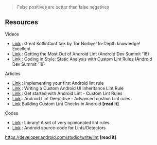 > False positives are better than false negatives

## Resources

Videos
- [Link](https://youtu.be/p8yX5-lPS6o) : Great KotlinConf talk by Tor Norbye! In-Depth knowledge! Excellent
- [Link](https://youtu.be/ffH-LD5uP4s) : Getting the Most Out of Android Lint (Android Dev Summit '18)
- [Link](https://youtu.be/jCmJWOkjbM0) : Coding in Style: Static Analysis with Custom Lint Rules (Android Dev Summit '19)

Articles
- [Link](https://proandroiddev.com/implementing-your-first-android-lint-rule-6e572383b292) : Implementing your first Android lint rule
- [Link](https://medium.com/@roderiklagerweij/writing-a-custom-android-ui-inheritance-lint-rule-9af254480399) : Writing a Custom Android UI Inheritance Lint Rule
- [Link](https://jayrambhia.com/blog/android-lint) : Get started with Android Lint - Custom Lint Rules
- [Link](https://jayrambhia.com/blog/android-lint-ref) : Android Lint Deep dive - Advanced custom Lint rules
- [Link](https://www.bignerdranch.com/blog/building-custom-lint-checks-in-android/) Building Custom Lint Checks in Android <b>[read it]</b>

Codes
- [Link](https://github.com/vanniktech/lint-rules) : Library! A set of very opinionated lint rules
- [Link](https://android.googlesource.com/platform/tools/base/+/refs/heads/studio-master-dev/lint/libs/lint-checks/src/main/java/com/android/tools/lint/checks) : Android source-code for Lints/Detectors




https://developer.android.com/studio/write/lint <b>[read it]</b>
